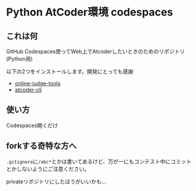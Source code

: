 # Python AtCoder環境 codespaces

## これは何
GitHub Codespaces使ってWeb上でAtcoderしたいときのためのリポジトリ(Python用)

以下の2つをインストールします。開発にとっても感謝
- [online-judge-tools](https://github.com/online-judge-tools/oj)
- [atcoder-cli](https://github.com/Tatamo/atcoder-cli)


## 使い方
Codespaces開くだけ

## forkする奇特な方へ
`.gitignore`に`/abc*`とかは書いてあるけど、万が一にもコンテスト中にコミットとかしないようにご注意ください。

privateリポジトリにしたほうがいいかも…
